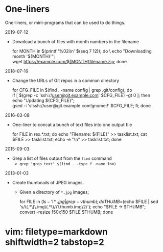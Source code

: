 # One-liners #
One-liners, or mini-programs that can be used to do things.

2019-07-12
- Download a bunch of files with month numbers in the filename


    for MONTH in $(printf '%02i\n' $(seq 7 12)); do \
      echo "Downloading month '${MONTH}'"; \
      wget https://example.com/${MONTH}filename.zip; done

2018-07-16
- Change the URLs of Git repos in a common directory


    for CFG_FILE in $(find . -name config | grep .git/config); do \
      if [ $(grep -c 'ssh://user@git.example.com' $CFG_FILE) -gt 0 ]; then \
        echo "Updating ${CFG_FILE}"; \
        gsed -i 's!ssh://user@git\.example\.com!gnome:!' $CFG_FILE; fi; done

2016-03-08
- One-liner to concat a bunch of text files into one output file


    for FILE in rex.*.txt; do echo "Filename: ${FILE}" >> tasklist.txt;
    cat $FILE >> tasklist.txt; echo -e "\n" >> tasklist.txt; done`

2015-09-03
- Grep a list of files output from the `find` command
  - `grep 'grep_text' $(find . -type f -name foo)`

2013-01-03
- Create thumbnails of JPEG images.
  - Given a directory of `*.jpg` images;


    for FILE in $(ls -1 *.jpg | grep -v thumb); 
    do THUMB=$(echo $FILE | sed 's/\(.*\)\.img\(.*\)/\1.thumb.img\2/'); 
    echo "$FILE -> $THUMB"; convert -resize 150x150 $FILE $THUMB; done

# vim: filetype=markdown shiftwidth=2 tabstop=2
